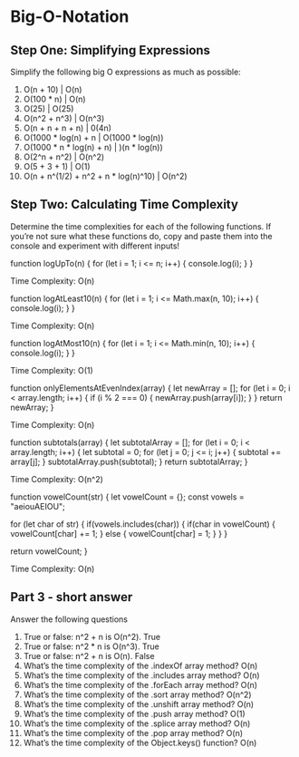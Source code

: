 # Big-O-Notation

## **Step One: Simplifying Expressions**

Simplify the following big O expressions as much as possible:

1. O(n + 10) | O(n)
2. O(100 * n) | O(n)
3. O(25) | O(25)
4. O(n^2 + n^3) | O(n^3)
5. O(n + n + n + n) | 0(4n)
6. O(1000 * log(n) + n | O(1000 * log(n))
7. O(1000 * n * log(n) + n) | )(n * log(n))
8. O(2^n + n^2) | O(n^2)
9. O(5 + 3 + 1) | O(1)
10. O(n + n^(1/2) + n^2 + n * log(n)^10) | O(n^2)

## **Step Two: Calculating Time Complexity**

Determine the time complexities for each of the following functions. If you’re not sure what these functions do, copy and paste them into the console and experiment with different inputs!

function logUpTo(n) {
  for (let i = 1; i <= n; i++) {
    console.log(i);
  }
}

Time Complexity: O(n)

function logAtLeast10(n) {
  for (let i = 1; i <= Math.max(n, 10); i++) {
    console.log(i);
  }
}

Time Complexity: O(n)


function logAtMost10(n) {
  for (let i = 1; i <= Math.min(n, 10); i++) {
    console.log(i);
  }
}

Time Complexity: O(1)


function onlyElementsAtEvenIndex(array) {
  let newArray = [];
  for (let i = 0; i < array.length; i++) {
    if (i % 2 === 0) {
      newArray.push(array[i]);
    }
  }
  return newArray;
}

Time Complexity: O(n)


function subtotals(array) {
  let subtotalArray = [];
  for (let i = 0; i < array.length; i++) {
    let subtotal = 0;
    for (let j = 0; j <= i; j++) {
      subtotal += array[j];
    }
    subtotalArray.push(subtotal);
  }
  return subtotalArray;
}

Time Complexity: O(n^2)


function vowelCount(str) {
  let vowelCount = {};
  const vowels = "aeiouAEIOU";

  for (let char of str) {
    if(vowels.includes(char)) {
      if(char in vowelCount) {
        vowelCount[char] += 1;
      } else {
        vowelCount[char] = 1;
      }
    }
  }

  return vowelCount;
}

Time Complexity: O(n)   

## **Part 3 - short answer**

Answer the following questions

1. True or false: n^2 + n is O(n^2). True
2. True or false: n^2 * n is O(n^3). True
3. True or false: n^2 + n is O(n). False
4. What’s the time complexity of the .indexOf array method? O(n)
5. What’s the time complexity of the .includes array method? O(n)
6. What’s the time complexity of the .forEach array method? O(n)
7. What’s the time complexity of the .sort array method? O(n^2)
8. What’s the time complexity of the .unshift array method? O(n)
9. What’s the time complexity of the .push array method? O(1)
10. What’s the time complexity of the .splice array method? O(n)
11. What’s the time complexity of the .pop array method? O(n)
12. What’s the time complexity of the Object.keys() function? O(n)




